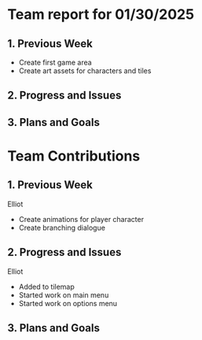 
# Team report for 01/30/2025

## 1. Previous Week
* Create first game area
* Create art assets for characters and tiles

## 2. Progress and Issues

  
## 3. Plans and Goals


# Team Contributions

## 1. Previous Week
Elliot
* Create animations for player character
* Create branching dialogue

## 2. Progress and Issues
Elliot
* Added to tilemap
* Started work on main menu
* Started work on options menu
## 3. Plans and Goals
